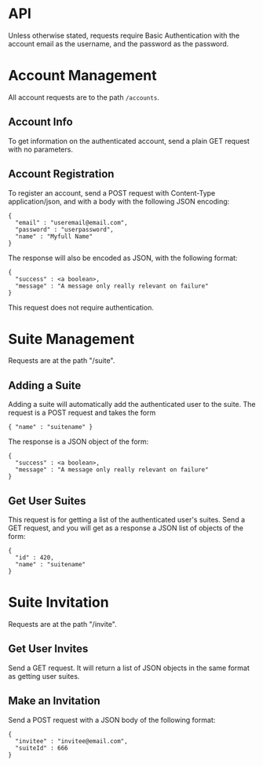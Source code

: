 # API

Unless otherwise stated, requests require Basic Authentication with the account
email as the username, and the password as the password.

Account Management
==================
All account requests are to the path ```/accounts```.

Account Info
------------
To get information on the authenticated account, send a plain GET request with
no parameters.

Account Registration
--------------------
To register an account, send a POST request with Content-Type application/json,
and with a body with the following JSON encoding:
```
{
  "email" : "useremail@email.com",
  "password" : "userpassword",
  "name" : "Myfull Name"
}
```

The response will also be encoded as JSON, with the following format:
```
{
  "success" : <a boolean>,
  "message" : "A message only really relevant on failure"
}
```

This request does not require authentication.

Suite Management
================

Requests are at the path "/suite".

Adding a Suite
--------------
Adding a suite will automatically add the authenticated user to the suite.
The request is a POST request and takes the form
```
{ "name" : "suitename" }
```

The response is a JSON object of the form:
```
{
  "success" : <a boolean>,
  "message" : "A message only really relevant on failure"
}
```

Get User Suites
---------------
This request is for getting a list of the authenticated user's suites. Send a
GET request, and you will get as a response a JSON list of objects of the form:
```
{
  "id" : 420,
  "name" : "suitename"
}
```

Suite Invitation
================

Requests are at the path "/invite".

Get User Invites
----------------
Send a GET request. It will return a list of JSON objects in the same format as
getting user suites.

Make an Invitation
------------------
Send a POST request with a JSON body of the following format:
```
{
  "invitee" : "invitee@email.com",
  "suiteId" : 666
}
```